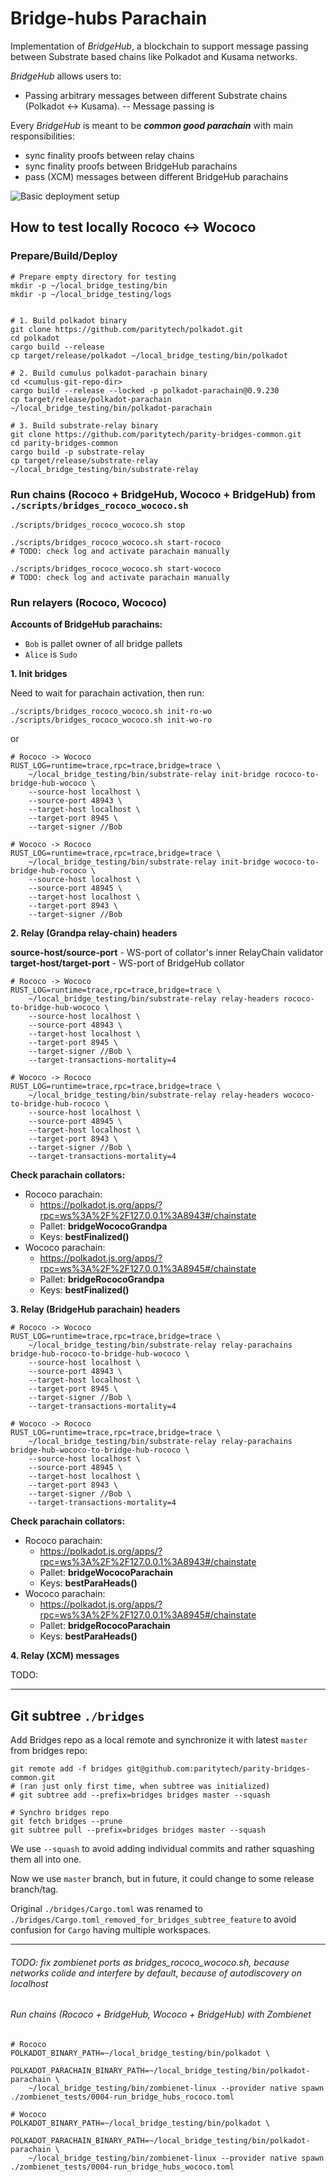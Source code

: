 # Bridge-hubs Parachain

Implementation of _BridgeHub_, a blockchain to support message passing between Substrate based chains like Polkadot and Kusama networks.

_BridgeHub_ allows users to:

- Passing arbitrary messages between different Substrate chains (Polkadot <-> Kusama).
-- Message passing is

Every _BridgeHub_ is meant to be **_common good parachain_** with main responsibilities:
- sync finality proofs between relay chains
- sync finality proofs between BridgeHub parachains
- pass (XCM) messages between different BridgeHub parachains

![](./docs/bridge-hub-parachain-design.jpg "Basic deployment setup")

## How to test locally Rococo <-> Wococo

### Prepare/Build/Deploy
```
# Prepare empty directory for testing
mkdir -p ~/local_bridge_testing/bin
mkdir -p ~/local_bridge_testing/logs


# 1. Build polkadot binary
git clone https://github.com/paritytech/polkadot.git
cd polkadot
cargo build --release
cp target/release/polkadot ~/local_bridge_testing/bin/polkadot

# 2. Build cumulus polkadot-parachain binary
cd <cumulus-git-repo-dir>
cargo build --release --locked -p polkadot-parachain@0.9.230
cp target/release/polkadot-parachain ~/local_bridge_testing/bin/polkadot-parachain

# 3. Build substrate-relay binary
git clone https://github.com/paritytech/parity-bridges-common.git
cd parity-bridges-common
cargo build -p substrate-relay
cp target/release/substrate-relay ~/local_bridge_testing/bin/substrate-relay
```

### Run chains (Rococo + BridgeHub, Wococo + BridgeHub) from `./scripts/bridges_rococo_wococo.sh`

```
./scripts/bridges_rococo_wococo.sh stop

./scripts/bridges_rococo_wococo.sh start-rococo
# TODO: check log and activate parachain manually

./scripts/bridges_rococo_wococo.sh start-wococo
# TODO: check log and activate parachain manually
```

### Run relayers (Rococo, Wococo)

**Accounts of BridgeHub parachains:**
- `Bob` is pallet owner of all bridge pallets
- `Alice` is `Sudo`

**1. Init bridges**

Need to wait for parachain activation, then run:

```
./scripts/bridges_rococo_wococo.sh init-ro-wo
./scripts/bridges_rococo_wococo.sh init-wo-ro
```

or

```
# Rococo -> Wococo
RUST_LOG=runtime=trace,rpc=trace,bridge=trace \
	~/local_bridge_testing/bin/substrate-relay init-bridge rococo-to-bridge-hub-wococo \
	--source-host localhost \
	--source-port 48943 \
	--target-host localhost \
	--target-port 8945 \
	--target-signer //Bob

# Wococo -> Rococo
RUST_LOG=runtime=trace,rpc=trace,bridge=trace \
	~/local_bridge_testing/bin/substrate-relay init-bridge wococo-to-bridge-hub-rococo \
	--source-host localhost \
	--source-port 48945 \
	--target-host localhost \
	--target-port 8943 \
	--target-signer //Bob
```

**2. Relay (Grandpa relay-chain) headers**

**source-host/source-port** - WS-port of collator's inner RelayChain validator
**target-host/target-port** - WS-port of BridgeHub collator

```
# Rococo -> Wococo
RUST_LOG=runtime=trace,rpc=trace,bridge=trace \
	~/local_bridge_testing/bin/substrate-relay relay-headers rococo-to-bridge-hub-wococo \
	--source-host localhost \
	--source-port 48943 \
	--target-host localhost \
	--target-port 8945 \
	--target-signer //Bob \
	--target-transactions-mortality=4

# Wococo -> Rococo
RUST_LOG=runtime=trace,rpc=trace,bridge=trace \
	~/local_bridge_testing/bin/substrate-relay relay-headers wococo-to-bridge-hub-rococo \
	--source-host localhost \
	--source-port 48945 \
	--target-host localhost \
	--target-port 8943 \
	--target-signer //Bob \
	--target-transactions-mortality=4
```

**Check parachain collators:**
- Rococo parachain:
  - https://polkadot.js.org/apps/?rpc=ws%3A%2F%2F127.0.0.1%3A8943#/chainstate
  - Pallet: **bridgeWococoGrandpa**
  - Keys: **bestFinalized()**
- Wococo parachain:
	- https://polkadot.js.org/apps/?rpc=ws%3A%2F%2F127.0.0.1%3A8945#/chainstate
	- Pallet: **bridgeRococoGrandpa**
	- Keys: **bestFinalized()**

**3. Relay (BridgeHub parachain) headers**

```
# Rococo -> Wococo
RUST_LOG=runtime=trace,rpc=trace,bridge=trace \
	~/local_bridge_testing/bin/substrate-relay relay-parachains bridge-hub-rococo-to-bridge-hub-wococo \
	--source-host localhost \
	--source-port 48943 \
	--target-host localhost \
	--target-port 8945 \
	--target-signer //Bob \
	--target-transactions-mortality=4

# Wococo -> Rococo
RUST_LOG=runtime=trace,rpc=trace,bridge=trace \
	~/local_bridge_testing/bin/substrate-relay relay-parachains bridge-hub-wococo-to-bridge-hub-rococo \
	--source-host localhost \
	--source-port 48945 \
	--target-host localhost \
	--target-port 8943 \
	--target-signer //Bob \
	--target-transactions-mortality=4
```

**Check parachain collators:**
- Rococo parachain:
	- https://polkadot.js.org/apps/?rpc=ws%3A%2F%2F127.0.0.1%3A8943#/chainstate
	- Pallet: **bridgeWococoParachain**
	- Keys: **bestParaHeads()**
- Wococo parachain:
	- https://polkadot.js.org/apps/?rpc=ws%3A%2F%2F127.0.0.1%3A8945#/chainstate
	- Pallet: **bridgeRococoParachain**
	- Keys: **bestParaHeads()**

**4. Relay (XCM) messages**

TODO:

---

## Git subtree `./bridges`

Add Bridges repo as a local remote and synchronize it with latest `master` from bridges repo:
```
git remote add -f bridges git@github.com:paritytech/parity-bridges-common.git
# (ran just only first time, when subtree was initialized)
# git subtree add --prefix=bridges bridges master --squash

# Synchro bridges repo
git fetch bridges --prune
git subtree pull --prefix=bridges bridges master --squash
````
We use `--squash` to avoid adding individual commits and rather squashing them
all into one.

Now we use `master` branch, but in future, it could change to some release branch/tag.

Original `./bridges/Cargo.toml` was renamed to `./bridges/Cargo.toml_removed_for_bridges_subtree_feature` to avoid confusion for `Cargo` having multiple workspaces.

----

###### TODO: fix zombienet ports as bridges_rococo_wococo.sh, because networks colide and interfere by default, because of autodiscovery on localhost

###### Run chains (Rococo + BridgeHub, Wococo + BridgeHub) with Zombienet

```
# Rococo
POLKADOT_BINARY_PATH=~/local_bridge_testing/bin/polkadot \
	POLKADOT_PARACHAIN_BINARY_PATH=~/local_bridge_testing/bin/polkadot-parachain \
	~/local_bridge_testing/bin/zombienet-linux --provider native spawn ./zombienet_tests/0004-run_bridge_hubs_rococo.toml

# Wococo
POLKADOT_BINARY_PATH=~/local_bridge_testing/bin/polkadot \
	POLKADOT_PARACHAIN_BINARY_PATH=~/local_bridge_testing/bin/polkadot-parachain \
	~/local_bridge_testing/bin/zombienet-linux --provider native spawn ./zombienet_tests/0004-run_bridge_hubs_wococo.toml
```
